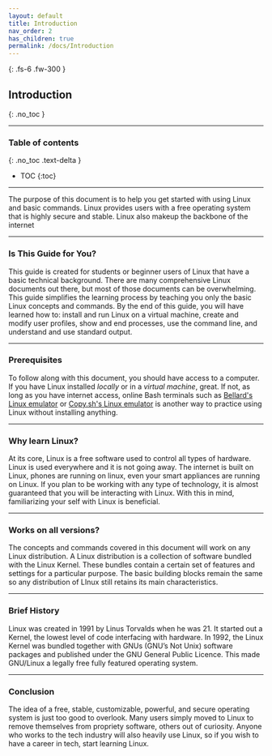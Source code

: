 ```yaml
---
layout: default
title: Introduction
nav_order: 2
has_children: true
permalink: /docs/Introduction
---
```


{: .fs-6 .fw-300 }
## Introduction
{: .no_toc }

---

### Table of contents
{: .no_toc .text-delta }
* TOC
{:toc}

---

The purpose of this document is to help you get started with using Linux and basic commands. Linux provides users with a free operating system that is highly secure and stable. Linux also makeup the backbone of the internet

---

### Is This Guide for You?
This guide is created for students or beginner users of Linux that have a basic technical background. There are many comprehensive Linux documents out there, but most of those documents can be overwhelming. This guide simplifies the learning process by teaching you only the basic Linux concepts and commands. By the end of this guide, you will have learned how to:
install and run Linux on a virtual machine,
create and modify user profiles,
show and end processes,
use the command line, and
understand and use standard output.

---

### Prerequisites
To follow along with this document, you should have access to a computer. If you have Linux installed _locally_ or in a _virtual machine_, great. If not, as long as you have internet access, online Bash terminals such as [Bellard's Linux emulator](https://bellard.org/jslinux/ "Browser Linux emulator") or [Copy.sh's Linux emulator](https://copy.sh/v86/ "Browser Linux emulator")  is another way to practice using Linux without installing anything.

---

### Why learn Linux?
At its core, Linux is a free software used to control all types of hardware. Linux is used everywhere and it is not going away. The internet is built on Linux, phones are running on linux, even your smart appliances are running on Linux. If you plan to be working with any type of technology, it is almost guaranteed that you will be interacting with Linux. With this in mind, familiarizing your self with Linux is beneficial.

---

### Works on all versions?
The concepts and commands covered in this document will work on any Linux distribution. A Linux distribution is a collection of software bundled with the Linux Kernel. These bundles  contain a certain set of features and settings for a particular purpose. The basic building blocks remain the same so any distribution of LInux still retains its main characteristics.

---

### Brief History
Linux was created in 1991 by Linus Torvalds when he was 21. It started out a Kernel, the lowest level of code interfacing with hardware. In 1992, the Linux Kernel was bundled together with GNUs (GNU’s Not Unix) software packages and published under the GNU General Public Licence. This made GNU/Linux a legally free fully featured operating system.

---

### Conclusion
The idea of a free, stable, customizable, powerful, and secure operating system is just too good to overlook. Many users simply moved to Linux to remove themselves from propriety software, others out of curiosity. Anyone who works to the tech industry will also heavily use Linux, so if you wish to have a career in tech, start learning Linux.
